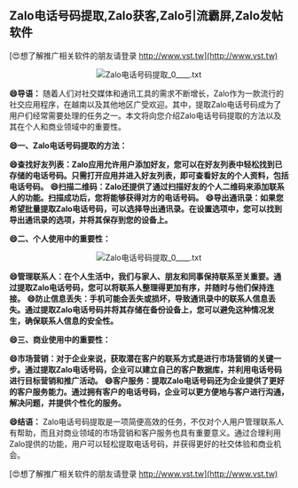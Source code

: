 ## **Zalo电话号码提取,Zalo获客,Zalo引流霸屏,Zalo发帖软件**

[😍想了解推广相关软件的朋友请登录 http://www.vst.tw](http://www.vst.tw)

 <center><img src="https://vst.tw/MP4/tuiguang/png/3.png" alt="Zalo电话号码提取_0____.txt"></center>

**😄导语：**
随着人们对社交媒体和通讯工具的需求不断增长，Zalo作为一款流行的社交应用程序，在越南以及其他地区广受欢迎。其中，提取Zalo电话号码成为了用户们经常需要处理的任务之一。本文将向您介绍Zalo电话号码提取的方法以及其在个人和商业领域中的重要性。

**😄一、Zalo电话号码提取的方法：**

**😄查找好友列表：Zalo应用允许用户添加好友，您可以在好友列表中轻松找到已存储的电话号码。只需打开应用并进入好友列表，即可查看好友的个人资料，包括电话号码。**
**😄扫描二维码：Zalo还提供了通过扫描好友的个人二维码来添加联系人的功能。扫描成功后，您将能够获得对方的电话号码。**
**😄导出通讯录：如果您希望批量提取Zalo电话号码，可以选择导出通讯录。在设置选项中，您可以找到导出通讯录的选项，并将其保存到您的设备上。**

**😄二、个人使用中的重要性：**

 <center><img src="https://vst.tw/MP4/tuiguang/png/5.png" alt="Zalo电话号码提取_0____.txt"></center>

**😄管理联系人：在个人生活中，我们与家人、朋友和同事保持联系至关重要。通过提取Zalo电话号码，您可以将联系人整理得更加有序，并随时与他们保持连接。**
**😄防止信息丢失：手机可能会丢失或损坏，导致通讯录中的联系人信息丢失。通过提取Zalo电话号码并将其存储在备份设备上，您可以避免这种情况发生，确保联系人信息的安全性。**

**😄三、商业使用中的重要性：**

**😄市场营销：对于企业来说，获取潜在客户的联系方式是进行市场营销的关键一步。通过提取Zalo电话号码，企业可以建立自己的客户数据库，并利用电话号码进行目标营销和推广活动。**
**😄客户服务：提取Zalo电话号码还为企业提供了更好的客户服务能力。通过拥有客户的电话号码，企业可以更方便地与客户进行沟通，解决问题，并提供个性化的服务。**

**😄结语：**
Zalo电话号码提取是一项简便高效的任务，不仅对个人用户管理联系人有帮助，而且对商业领域的市场营销和客户服务也具有重要意义。通过合理利用Zalo提供的功能，用户可以轻松提取电话号码，并获得更好的社交体验和商业机会。

[😍想了解推广相关软件的朋友请登录 http://www.vst.tw](http://www.vst.tw)



